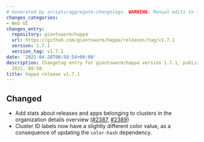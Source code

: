 ```yaml
---
# Generated by scripts/aggregate-changelogs. WARNING: Manual edits to this files will be overwritten.
changes_categories:
- Web UI
changes_entry:
  repository: giantswarm/happa
  url: https://github.com/giantswarm/happa/releases/tag/v1.7.1
  version: 1.7.1
  version_tag: v1.7.1
date: '2021-04-28T08:58:54+00:00'
description: Changelog entry for giantswarm/happa version 1.7.1, published on 28 April
  2021, 08:58.
title: happa release v1.7.1
---
```


## Changed

- Add stats about releases and apps belonging to clusters in the organization details overview ([#2387](https://github.com/giantswarm/happa/pull/2387), [#2389](https://github.com/giantswarm/happa/pull/2389))
- Cluster ID labels now have a slightly different color value, as a consequence of updating the `color-hash` dependency.
